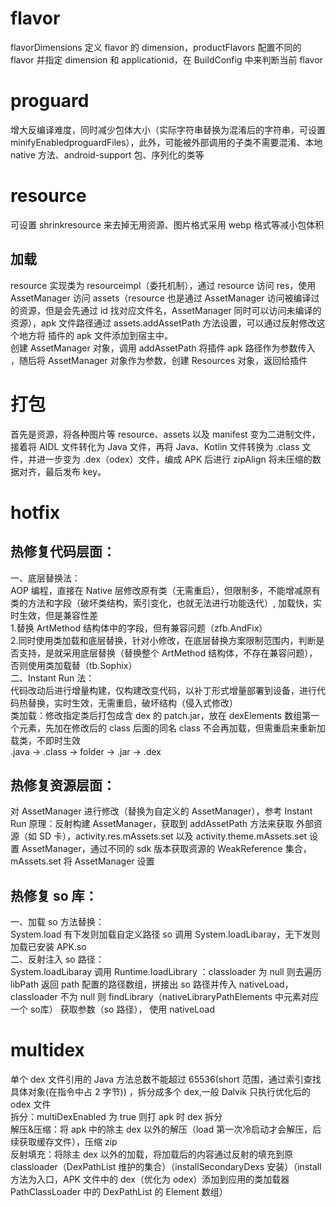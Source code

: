 # flavor
flavorDimensions 定义 flavor 的 dimension，productFlavors 配置不同的 flavor 并指定 dimension 和 applicationid，在 BuildConfig 中来判断当前 flavor
# proguard
增大反编译难度，同时减少包体大小（实际字符串替换为混淆后的字符串，可设置 minifyEnabledproguardFiles），此外，可能被外部调用的子类不需要混淆、本地 native 方法、android-support 包、序列化的类等
# resource
可设置 shrinkresource 来去掉无用资源、图片格式采用 webp 格式等减小包体积
## 加载
resource 实现类为 resourceimpl（委托机制），通过 resource 访问 res，使用 AssetManager 访问 assets（resource 也是通过 AssetManager 访问被编译过的资源，但是会先通过 id 找对应文件名，AssetManager 同时可以访问未编译的资源），apk 文件路径通过 assets.addAssetPath 方法设置，可以通过反射修改这个地方将 插件的 apk 文件添加到宿主中。  
创建 AssetManager 对象，调用 addAssetPath 将插件 apk 路径作为参数传入 ，随后将 AssetManager  对象作为参数，创建 Resources 对象，返回给插件
# 打包
首先是资源，将各种图片等 resource、assets 以及 manifest 变为二进制文件，接着将 AIDL 文件转化为 Java 文件，再将 Java、Kotlin 文件转换为 .class 文件，并进一步变为 .dex（odex）文件，编成 APK 后进行 zipAlign 将未压缩的数据对齐，最后发布 key。
# hotfix
## 热修复代码层面：  
一、底层替换法：  
AOP 编程，直接在 Native 层修改原有类（无需重启），但限制多，不能增减原有类的方法和字段（破坏类结构，索引变化，也就无法进行功能迭代）, 加载快，实时生效，但是兼容性差  
1.替换 ArtMethod 结构体中的字段，但有兼容问题（zfb.AndFix）  
2.同时使用类加载和底层替换，针对小修改，在底层替换方案限制范围内，判断是否支持，是就采用底层替换（替换整个 ArtMethod 结构体，不存在兼容问题），否则使用类加载替（tb.Sophix）  
二、Instant Run 法：  
代码改动后进行增量构建，仅构建改变代码，以补丁形式增量部署到设备，进行代码热替换，实时生效，无需重启，破坏结构（侵入式修改）  
类加载：修改指定类后打包成含 dex 的 patch.jar，放在 dexElements 数组第一个元素，先加在修改后的 class 后面的同名 class 不会再加载，但需重启来重新加载类，不即时生效  
.java -> .class -> folder -> .jar -> .dex
## 热修复资源层面：
对 AssetManager 进行修改（替换为自定义的 AssetManager），参考 Instant Run 原理：反射构建 AssetManager，获取到 addAssetPath 方法来获取 外部资源（如 SD 卡），activity.res.mAssets.set 以及 activity.theme.mAssets.set 设置 AssetManager，通过不同的 sdk 版本获取资源的 WeakReference 集合， mAssets.set 将 AssetManager 设置
## 热修复 so 库：
一、加载 so 方法替换：  
System.load 有下发则加载自定义路径 so 调用 System.loadLibaray，无下发则加载已安装 APK.so  
二、反射注入 so 路径：  
System.loadLibaray 调用 Runtime.loadLibrary ：classloader 为 null 则去遍历 libPath 返回 path 配置的路径数组，拼接出 so 路径并传入 nativeLoad，classloader 不为 null 则 findLibrary（nativeLibraryPathElements 中元素对应一个 so库） 获取参数（so 路径）， 使用 nativeLoad
# multidex
单个 dex 文件引用的 Java 方法总数不能超过 65536(short 范围，通过索引查找具体对象(在指令中占 2 字节)) ，拆分成多个 dex,一般 Dalvik 只执行优化后的 odex 文件  
拆分：multiDexEnabled 为 true 则打 apk 时 dex 拆分  
解压&压缩：将 apk 中的除主 dex 以外的解压（load 第一次冷启动才会解压，后续获取缓存文件），压缩 zip  
反射填充：将除主 dex 以外的加载，将加载后的内容通过反射的填充到原 classloader（DexPathList 维护的集合）（installSecondaryDexs 安装）（install 方法为入口，APK 文件中的 dex（优化为 odex）添加到应用的类加载器 PathClassLoader 中的 DexPathList 的 Element 数组）
